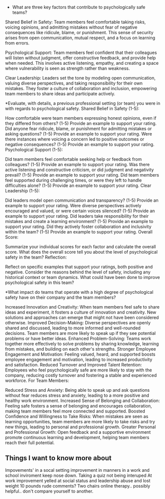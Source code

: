 * What are three key factors that contribute to psychologically safe teams?

Shared Belief in Safety: Team members feel comfortable taking risks, voicing opinions, and admitting mistakes without fear of negative consequences like ridicule, blame, or punishment. This sense of security arises from open communication, mutual respect, and a focus on learning from errors.

Psychological Support: Team members feel confident that their colleagues will listen without judgment, offer constructive feedback, and provide help when needed. This involves active listening, empathy, and creating a space where vulnerability is seen as strength rather than weakness.

Clear Leadership: Leaders set the tone by modeling open communication, valuing diverse perspectives, and taking responsibility for their own mistakes. They foster a culture of collaboration and inclusion, empowering team members to share ideas and participate actively.


*Evaluate, with details, a previous professional setting (or team) you were in with regards to psychological safety.
Shared Belief in Safety (1-5):

How comfortable were team members expressing honest opinions, even if they differed from others? (1-5)
Provide an example to support your rating.
Did anyone fear ridicule, blame, or punishment for admitting mistakes or asking questions? (1-5)
Provide an example to support your rating.
Were there instances where voicing a concern led to positive outcomes or negative consequences? (1-5)
Provide an example to support your rating.
Psychological Support (1-5):

Did team members feel comfortable seeking help or feedback from colleagues? (1-5)
Provide an example to support your rating.
Was there active listening and constructive criticism, or did judgment and negativity prevail? (1-5)
Provide an example to support your rating.
Did team members feel supported during challenging times, or were they left to handle difficulties alone? (1-5)
Provide an example to support your rating.
Clear Leadership (1-5):

Did leaders model open communication and transparency? (1-5)
Provide an example to support your rating.
Were diverse perspectives actively encouraged and valued, or were certain voices silenced? (1-5)
Provide an example to support your rating.
Did leaders take responsibility for their mistakes and create a learning environment? (1-5)
Provide an example to support your rating.
Did they actively foster collaboration and inclusivity within the team? (1-5)
Provide an example to support your rating.
Overall Score:

Summarize your individual scores for each factor and calculate the overall score.
What does the overall score tell you about the level of psychological safety in the team?
Reflection:

Reflect on specific examples that support your ratings, both positive and negative.
Consider the reasons behind the level of safety, including any historical context or team dynamics.
What could have been done to improve psychological safety in this team?

*What impact do teams that operate with a high degree of psychological safety have on their company and the team members?

Increased Innovation and Creativity: When team members feel safe to share ideas and experiment, it fosters a culture of innovation and creativity. New solutions and approaches can emerge that might not have been considered otherwise.
Improved Decision-Making: Diverse perspectives are openly shared and discussed, leading to more informed and well-rounded decisions. Team members are more likely to speak up if they see potential problems or have better ideas.
Enhanced Problem-Solving: Teams work together more effectively to solve problems by sharing knowledge, learning from mistakes, and building on each other's strengths.
Stronger Employee Engagement and Motivation: Feeling valued, heard, and supported boosts employee engagement and motivation, leading to increased productivity and satisfaction.
Reduced Turnover and Improved Talent Retention: Employees who feel psychologically safe are more likely to stay with the company, reducing costly turnover and fostering a stable and experienced workforce.
For Team Members:

Reduced Stress and Anxiety: Being able to speak up and ask questions without fear reduces stress and anxiety, leading to a more positive and healthy work environment.
Increased Sense of Belonging and Collaboration: Feeling safe fosters a sense of belonging and encourages collaboration, making team members feel more connected and supported.
Boosted Confidence and Willingness to Take Risks: When mistakes are seen as learning opportunities, team members are more likely to take risks and try new things, leading to personal and professional growth.
Greater Personal and Professional Growth: Open feedback and a supportive environment promote continuous learning and development, helping team members reach their full potential.

## Things I want to know more about
Impovements' in a socal setting improvement in manners in a work and school inviroment keep nose down. Taking a quiz not being interuped 
At work improvement yelled at social status and leadership abuse and lost weight 10 pounds rude comments? Two chairs online therapy.. possibly helpful.. don't compare yourself to another. 
